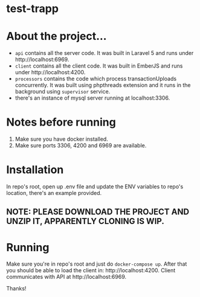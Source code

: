 # test-trapp

# About the project...
* `api` contains all the server code. It was built in Laravel 5 and runs under http://localhost:6969.
* `client` contains all the client code. It was built in EmberJS and runs under http://localhost:4200.
* `processors` contains the code which process transactionUploads concurrently. It was built using phpthreads extension and it runs in the background using `supervisor` service.
* there's an instance of mysql server running at localhost:3306.

# Notes before running
1) Make sure you have docker installed.
2) Make sure ports 3306, 4200 and 6969 are available.

# Installation
In repo's root, open up .env file and update the ENV variables to repo's location, there's an example provided.
## NOTE: PLEASE DOWNLOAD THE PROJECT AND UNZIP IT, APPARENTLY CLONING IS WIP.

# Running
Make sure you're in repo's root and just do `docker-compose up`.
After that you should be able to load the client in: http://localhost:4200. Client communicates with API at http://localhost:6969.

Thanks!
